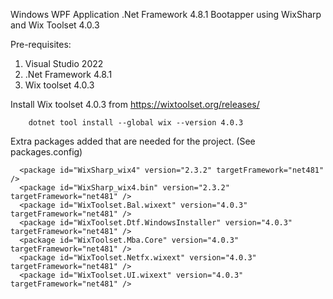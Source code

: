 Windows WPF Application .Net Framework 4.8.1 Bootapper using WixSharp and Wix Toolset 4.0.3

Pre-requisites:
1. Visual Studio 2022
1. .Net Framework 4.8.1
1. Wix toolset 4.0.3

Install Wix toolset 4.0.3 from https://wixtoolset.org/releases/
```
	dotnet tool install --global wix --version 4.0.3
```

Extra packages added that are needed for the project. (See packages.config)

```
  <package id="WixSharp_wix4" version="2.3.2" targetFramework="net481" />
  <package id="WixSharp_wix4.bin" version="2.3.2" targetFramework="net481" />
  <package id="WixToolset.Bal.wixext" version="4.0.3" targetFramework="net481" />
  <package id="WixToolset.Dtf.WindowsInstaller" version="4.0.3" targetFramework="net481" />
  <package id="WixToolset.Mba.Core" version="4.0.3" targetFramework="net481" />
  <package id="WixToolset.Netfx.wixext" version="4.0.3" targetFramework="net481" />
  <package id="WixToolset.UI.wixext" version="4.0.3" targetFramework="net481" />
```